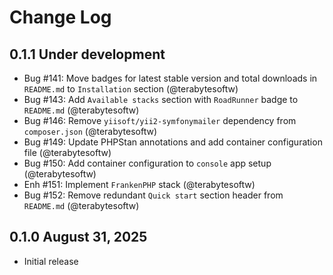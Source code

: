 # Change Log

## 0.1.1 Under development

- Bug #141: Move badges for latest stable version and total downloads in `README.md` to `Installation` section (@terabytesoftw)
- Bug #143: Add `Available stacks` section with `RoadRunner` badge to `README.md` (@terabytesoftw)
- Bug #146: Remove `yiisoft/yii2-symfonymailer` dependency from `composer.json` (@terabytesoftw)
- Bug #149: Update PHPStan annotations and add container configuration file (@terabytesoftw)
- Bug #150: Add container configuration to `console` app setup (@terabytesoftw)
- Enh #151: Implement `FrankenPHP` stack (@terabytesoftw)
- Bug #152: Remove redundant `Quick start` section header from `README.md` (@terabytesoftw)

## 0.1.0 August 31, 2025

- Initial release
